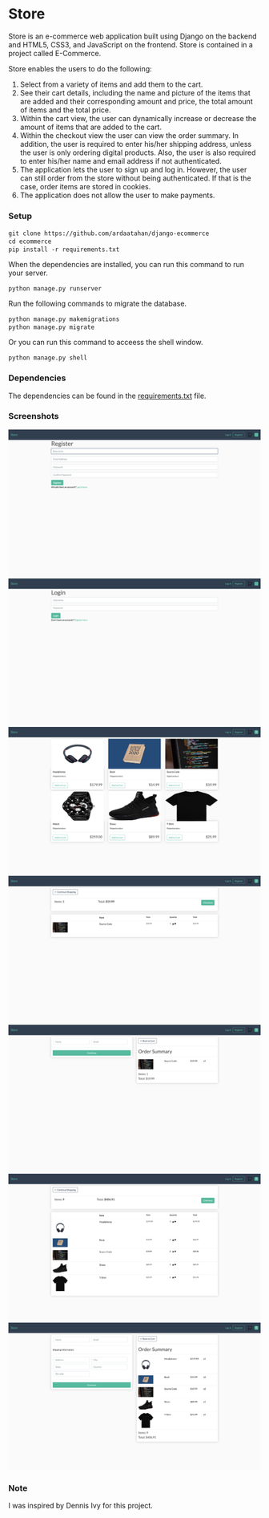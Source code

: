 # Store

Store is an e-commerce web application built using Django on the backend and HTML5, CSS3, and JavaScript on the frontend. Store is contained in a project called E-Commerce.

Store enables the users to do the following:

1. Select from a variety of items and add them to the cart.
2. See their cart details, including the name and picture of the items that are added and their corresponding amount and price, the total amount of items and the total price.
3. Within the cart view, the user can dynamically increase or decrease the amount of items that are added to the cart.
4. Within the checkout view the user can view the order summary. In addition, the user is required to enter his/her shipping address, unless the user is only ordering digital products. Also, the user is also required to enter his/her name and email address if not authenticated.
5. The application lets the user to sign up and log in. However, the user can still order from the store without being authenticated. If that is the case, order items are stored in cookies.
6. The application does not allow the user to make payments.

### Setup

```shell script
git clone https://github.com/ardaatahan/django-ecommerce
cd ecommerce
pip install -r requirements.txt
```

When the dependencies are installed, you can run this command to run your server.

```shell script
python manage.py runserver
```

Run the following commands to migrate the database.

```shell script
python manage.py makemigrations
python manage.py migrate
```

Or you can run this command to acceess the shell window.

```shell script
python manage.py shell
```

### Dependencies

The dependencies can be found in the [requirements.txt](requirements.txt) file.

### Screenshots

![register](screenshots/register.png)
![login](screenshots/login.png)
![Store view](screenshots/store-view.png)
![Cart view](screenshots/cart-view.png)
![Checkout view](screenshots/checkout-view.png)
![Shipped cart view](screenshots/shipped-cart-view.png)
![Shipped checkout view](screenshots/shipped-checkout-view.png)

### Note

I was inspired by Dennis Ivy for this project.
